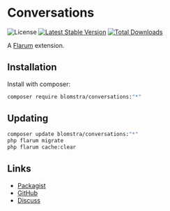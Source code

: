 # Conversations

![License](https://img.shields.io/badge/license-MIT-blue.svg) [![Latest Stable Version](https://img.shields.io/packagist/v/blomstra/conversations.svg)](https://packagist.org/packages/blomstra/conversations) [![Total Downloads](https://img.shields.io/packagist/dt/blomstra/conversations.svg)](https://packagist.org/packages/blomstra/conversations)

A [Flarum](http://flarum.org) extension. 

## Installation

Install with composer:

```sh
composer require blomstra/conversations:"*"
```

## Updating

```sh
composer update blomstra/conversations:"*"
php flarum migrate
php flarum cache:clear
```

## Links

- [Packagist](https://packagist.org/packages/blomstra/conversations)
- [GitHub](https://github.com/blomstra/conversations)
- [Discuss](https://discuss.flarum.org/d/PUT_DISCUSS_SLUG_HERE)
